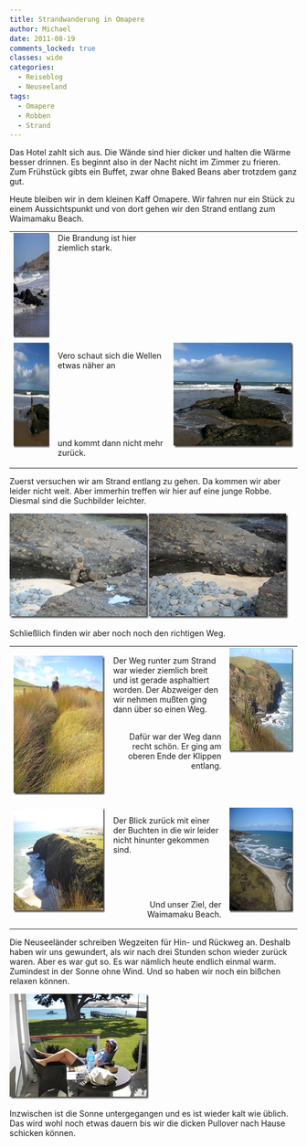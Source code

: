 ```yaml
---
title: Strandwanderung in Omapere
author: Michael
date: 2011-08-19
comments_locked: true
classes: wide
categories:
  - Reiseblog
  - Neuseeland
tags:
  - Omapere
  - Robben
  - Strand
---
```


<p>Das Hotel zahlt sich aus. Die Wände sind hier dicker und halten die Wärme besser drinnen. Es beginnt also in der Nacht nicht im Zimmer zu frieren. Zum Frühstück gibts ein Buffet, zwar ohne Baked Beans aber trotzdem ganz gut.</p>  <p>Heute bleiben wir in dem kleinen Kaff Omapere. Wir fahren nur ein Stück zu einem Aussichtspunkt und von dort gehen wir den Strand entlang zum Waimamaku Beach.</p>  <table border="0" cellspacing="0" cellpadding="2" width="661"><tbody>     <tr>       <td valign="top" width="95"><a href="/assets/images/2011/08/DSCN0862.jpg"><img src="/assets/images/2011/08/DSCN0862_thumb.jpg" width="244" height="184" alt="DSCN0862" border="0" /></a></td>        <td valign="top" width="250">Die Brandung ist hier ziemlich stark.</td>        <td valign="top" width="314">&#160;</td>     </tr>      <tr>       <td valign="top" width="95"><a href="/assets/images/2011/08/IMG_0769.jpg"><img src="/assets/images/2011/08/IMG_0769_thumb.jpg" width="244" height="184" alt="IMG_0769" border="0" /></a></td>        <td valign="top" width="251">         <p align="left">Vero schaut sich die Wellen etwas näher an            <br />            <br />            <br />            <br />            <br />            <br />            <br />            <br />und kommt dann nicht mehr zurück.</p>       </td>        <td valign="top" width="314"><a href="/assets/images/2011/08/IMG_0770.jpg"><img src="/assets/images/2011/08/IMG_0770_thumb.jpg" width="244" height="184" alt="IMG_0770" border="0" /></a></td>     </tr>   </tbody></table>  <p>Zuerst versuchen wir am Strand entlang zu gehen. Da kommen wir aber leider nicht weit. Aber immerhin treffen wir hier auf eine junge Robbe. Diesmal sind die Suchbilder leichter.</p>  <p><a href="/assets/images/2011/08/DSCN0863.jpg"><img src="/assets/images/2011/08/DSCN0863_thumb.jpg" width="244" height="184" alt="DSCN0863" border="0" /></a><a href="/assets/images/2011/08/DSCN0865.jpg"><img src="/assets/images/2011/08/DSCN0865_thumb.jpg" width="244" height="184" alt="DSCN0865" border="0" /></a></p>  <p>Schließlich finden wir aber noch noch den richtigen Weg.</p>  <table border="0" cellspacing="0" cellpadding="2" width="677"><tbody>     <tr>       <td valign="top" width="250">         <p><a href="/assets/images/2011/08/DSCN0870.jpg"><img src="/assets/images/2011/08/DSCN0870_thumb.jpg" width="184" height="244" alt="DSCN0870" border="0" /></a><a></a></p>       </td>        <td valign="top" width="250">         <p>Der Weg runter zum Strand war wieder ziemlich breit und ist gerade asphaltiert worden. Der Abzweiger den wir nehmen mußten ging dann über so einen Weg.</p>          <p align="right">           <br />Dafür war der Weg dann recht schön. Er ging am oberen Ende der Klippen entlang.</p>       </td>        <td valign="top" width="175"><a href="/assets/images/2011/08/DSCN0868.jpg"><img src="/assets/images/2011/08/DSCN0868_thumb.jpg" width="244" height="184" alt="DSCN0868" border="0" /></a></td>     </tr>      <tr>       <td valign="top" width="250"><a href="/assets/images/2011/08/DSCN0879.jpg"><img src="/assets/images/2011/08/DSCN0879_thumb.jpg" width="244" height="184" alt="DSCN0879" border="0" /></a></td>        <td valign="top" width="250">         <p align="left">Der Blick zurück mit einer der Buchten in die wir leider nicht hinunter gekommen sind.            <br /></p>          <p align="right">&#160;</p>          <p align="right">           <br />            <br />Und unser Ziel, der Waimamaku Beach.</p>       </td>        <td valign="top" width="175"><a href="/assets/images/2011/08/DSCN0881.jpg"><img src="/assets/images/2011/08/DSCN0881_thumb.jpg" width="244" height="184" alt="DSCN0881" border="0" /></a></td>     </tr>   </tbody></table>  <p>Die Neuseeländer schreiben Wegzeiten für Hin- und Rückweg an. Deshalb haben wir uns gewundert, als wir nach drei Stunden schon wieder zurück waren. Aber es war gut so. Es war nämlich heute endlich einmal warm. Zumindest in der Sonne ohne Wind. Und so haben wir noch ein bißchen relaxen können.</p>  <p><a href="/assets/images/2011/08/DSCN0905.jpg"><img src="/assets/images/2011/08/DSCN0905_thumb.jpg" width="244" height="184" alt="DSCN0905" border="0" /></a></p>  <p>Inzwischen ist die Sonne untergegangen und es ist wieder kalt wie üblich. Das wird wohl noch etwas dauern bis wir die dicken Pullover nach Hause schicken können.</p>
